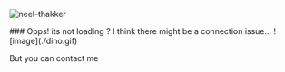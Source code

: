 <p align="left">
  <img src="https://komarev.com/ghpvc/?username=neel-thakker" alt="neel-thakker" />
</p>
### Opps! its not loading ? I think there might be a connection issue...
![image](./dino.gif)

But you can contact me 
<!--
### Hi there 👋

**neel-thakker/neel-thakker** is a ✨ _special_ ✨ repository because its `README.md` (this file) appears on your GitHub profile.

Here are some ideas to get you started:

- 🔭 I’m currently working on ...
- 🌱 I’m currently learning ...
- 👯 I’m looking to collaborate on ...
- 🤔 I’m looking for help with ...
- 💬 Ask me about ...
- 📫 How to reach me: ...
- 😄 Pronouns: ...
- ⚡ Fun fact: ...
-->
